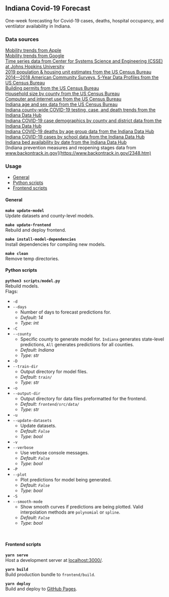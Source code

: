 ## Indiana Covid-19 Forecast

One-week forecasting for Covid-19 cases, deaths, hospital occupancy, and ventilator availability in Indiana.

### Data sources
[Mobility trends from Apple](https://covid19.apple.com/mobility) <br />
[Mobility trends from Google](https://www.google.com/covid19/mobility/) <br />
[Time series data from Center for Systems Science and Engineering (CSSE) at Johns Hopkins University](https://github.com/CSSEGISandData/COVID-19) <br />
[2019 population & housing unit estimates from the US Census Bureau](https://www.census.gov/programs-surveys/popest.html) <br />
[2014—2018 American Community Surveys, 5-Year Data Profiles from the US Census Bureau](https://www.census.gov/acs/www/data/data-tables-and-tools/data-profiles/2018/) <br />
[Building permits from the US Census Bureau](https://www.census.gov/construction/bps/) <br />
[Household size by county from the US Census Bureau](https://www.census.gov/topics/families.html) <br />
[Computer and internet use from the US Census Bureau](https://www.census.gov/topics/population/computer-internet.html) <br />
[Indiana age and sex data from the US Census Bureau](https://www.census-charts.com/ASC/Indiana.html) <br />
[Indiana county-wide COVID-19 testing, case, and death trends from the Indiana Data Hub](https://hub.mph.in.gov/dataset/covid-19-county-wide-test-case-and-death-trends/resource/afaa225d-ac4e-4e80-9190-f6800c366b58) <br />
[Indiana COVID-19 case demographics by county and district data from the Indiana Data Hub](https://hub.mph.in.gov/dataset/covid-19-case-demographics-by-county/resource/9ae4b185-b81d-40d5-aee2-f0e30405c162) <br />
[Indiana COVID-19 deaths by age group data from the Indiana Data Hub](https://hub.mph.in.gov/dataset/covid-19-deaths-by-date-by-age-group) <br />
[Indiana COVID-19 cases by school data from the Indiana Data Hub](https://hub.mph.in.gov/dataset/covid-19-cases-by-school/resource/39239f34-11ff-4dfc-9b9a-a408b0399458) <br />
[Indiana bed availability by date from the Indiana Data Hub](https://hub.mph.in.gov/dataset/covid-19-bed-and-vent-usage-by-day/resource/0c00f7b6-05b0-4ebe-8722-ccf33e1a314f) <br />
[Indiana prevention measures and reopening stages data from www.backontrack.in.gov](https://www.backontrack.in.gov/2348.htm)

### Usage
- [General](#general)
- [Python scripts](#python_scripts)
- [Frontend scripts](#frontend_scripts)

<a name="general"></a>

#### General

**`make update-model`** <br/>
Update datasets and county-level models.
<br/>

**`make update-frontend`** <br/>
Rebuild and deploy frontend.
<br/>

**`make install-model-dependencies`** <br/>
Install dependencies for compiling new models.
<br/>

**`make clean`** <br/>
Remove temp directories.
<br/>

<a name="python_scripts"></a>

#### Python scripts

**`python3 scripts/model.py`**<br/>
Rebuild models. <br/>
Flags:
- `-d`
- `--days`
  - Number of days to forecast predictions for.
  - _Default: 14_
  - _Type: int_
- `-C`
- `--county`
  - Specific county to generate model for. `Indiana` generates state-level predictions, `All` generates predictions for all counties.
  - _Default: Indiana_
  - _Type: str_
- `-D`
- `--train-dir`
  - Output directory for model files.
  - _Default: `train/`_
  - _Type: str_
- `-o`
- `--output-dir`
  - Output directory for data files preformatted for the frontend.
  - _Default: `frontend/src/data/`_
  - _Type: str_
- `-u`
- `--update-datasets`
  - Update datasets.
  - _Default: `False`_
  - _Type: bool_
- `-v`
- `--verbose`
  - Use verbose console messages.
  - _Default: `False`_
  - _Type: bool_
- `-P`
- `--plot`
  - Plot predictions for model being generated.
  - _Default: `False`_
  - _Type: bool_
- `-S`
- `--smooth-mode`
  - Show smooth curves if predictions are being plotted. Valid interpolation methods are `polynomial` or `spline`.
  - _Default: `False`_
  - _Type: bool_
<br/>

<a name="frontend_scripts"></a>

#### Frontend scripts

**`yarn serve`** <br/>
Host a development server at [localhost:3000/](localhost:3000/).
<br/>

**`yarn build`** <br/>
Build production bundle to `frontend/build`.
<br/>

**`yarn deploy`** <br/>
Build and deploy to [GitHub Pages](https://nbennett320.github.io/indiana-covid19-forecast/).
<br/>